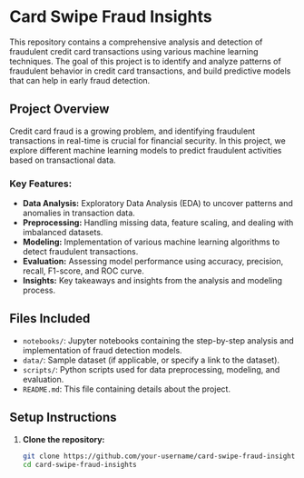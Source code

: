 # Card Swipe Fraud Insights

This repository contains a comprehensive analysis and detection of fraudulent credit card transactions using various machine learning techniques. The goal of this project is to identify and analyze patterns of fraudulent behavior in credit card transactions, and build predictive models that can help in early fraud detection.

## Project Overview

Credit card fraud is a growing problem, and identifying fraudulent transactions in real-time is crucial for financial security. In this project, we explore different machine learning models to predict fraudulent activities based on transactional data.

### Key Features:
- **Data Analysis:** Exploratory Data Analysis (EDA) to uncover patterns and anomalies in transaction data.
- **Preprocessing:** Handling missing data, feature scaling, and dealing with imbalanced datasets.
- **Modeling:** Implementation of various machine learning algorithms to detect fraudulent transactions.
- **Evaluation:** Assessing model performance using accuracy, precision, recall, F1-score, and ROC curve.
- **Insights:** Key takeaways and insights from the analysis and modeling process.

## Files Included
- `notebooks/`: Jupyter notebooks containing the step-by-step analysis and implementation of fraud detection models.
- `data/`: Sample dataset (if applicable, or specify a link to the dataset).
- `scripts/`: Python scripts used for data preprocessing, modeling, and evaluation.
- `README.md`: This file containing details about the project.
  
## Setup Instructions

1. **Clone the repository:**
   ```bash
   git clone https://github.com/your-username/card-swipe-fraud-insights.git
   cd card-swipe-fraud-insights
